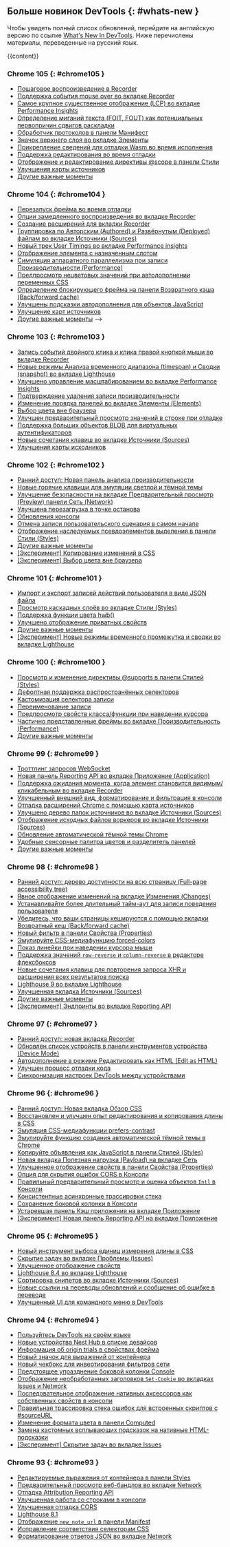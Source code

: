 ## Больше новинок DevTools {: #whats-new }

Чтобы увидеть полный список обновлений,  перейдите на английскую версию по ссылке 
<a href="/tags/new-in-devtools/" translate="no">What's New In DevTools</a>. Ниже перечислены материалы, переведенные на русский язык.

{{content}}

<!-- ### Chrome 107 {: #chrome107 }

* [Customize keyboard shortcuts in DevTools](/ru/blog/new-in-devtools-107/#shortcuts)
* [Toggle light and dark themes with keyboard shortcut](/ru/blog/new-in-devtools-107/#toggle-themes)
* [Highlight C/C++ objects in the Memory Inspector](/ru/blog/new-in-devtools-107/#memory)
* [Support full initiator information for HAR import](/ru/blog/new-in-devtools-107/#har)
* [Start DOM search after pressing `Enter`](/ru/blog/new-in-devtools-107/#search-type)
* [Display `start` and `end` icons for `align-content` CSS flexbox properties](/ru/blog/new-in-devtools-107/#flexbox)
* [Miscellaneous highlights](/ru/blog/new-in-devtools-107/#misc)
 -->

<!-- ### Chrome 106 {: #chrome106 }

* [Group files by Authored / Deployed in the Sources panel](/ru/blog/new-in-devtools-106/#authored)
* [Linked stack traces for asynchronous operations](/ru/blog/new-in-devtools-106/#async)
* [Automatically ignore known third-party scripts](/ru/blog/new-in-devtools-106/#auto-ignore)
* [Improved call stack during debugging](/ru/blog/new-in-devtools-106/#call-stack)
* [Hiding ignore-listed sources in the Sources panel](/ru/blog/new-in-devtools-106/#ignore-nav)
* [Hiding ignore-listed files in the Command Menu](/ru/blog/new-in-devtools-106/#ignore-search)
* [New Interactions track in the Performance panel](/ru/blog/new-in-devtools-106/#performance)
* [LCP timings breakdown in the Performance Insights panel](/ru/blog/new-in-devtools-106/#insights)
* [Auto-generate default name for recordings in the Recorder panel](/ru/blog/new-in-devtools-106/#recorder)
* [Miscellaneous highlights](/ru/blog/new-in-devtools-106/#misc) -->


### Chrome 105 {: #chrome105 }

* [Пошаговое воспроизведение в Recorder](/ru/blog/new-in-devtools-105/#recorder)
* [Поддержка события mouse over во вкладке Recorder](/ru/blog/new-in-devtools-105/#recorder-hover)
* [Самое крупное существенное отображение (LCP) во вкладке Performance Insights](/ru/blog/new-in-devtools-105/#lcp)
* [Определение миганий текста (FOIT, FOUT) как потенциальных первопричин сдвигов раскладки](/ru/blog/new-in-devtools-105/#foit-fout)
* [Обработчик протоколов в панели Манифест](/ru/blog/new-in-devtools-105/#manifest)
* [Значок верхнего слоя во вкладке Элементы](/ru/blog/new-in-devtools-105/#top-layer)
* [Прикрепление сведений для отладки Wasm во время исполнения](/ru/blog/new-in-devtools-105/#wasm)
* [Поддержка редактирования во время отладки](/ru/blog/new-in-devtools-105/#live-edit)
* [Отображение и редактирование директивы @scope в панели Стили](/ru/blog/new-in-devtools-105/#scope)
* [Улучшения карты источников](/ru/blog/new-in-devtools-105/#sourcemaps)
* [Другие важные моменты](/ru/blog/new-in-devtools-105/#misc)


### Chrome 104 {: #chrome104 }

* [Перезапуск фрейма во время отладки](/ru/blog/new-in-devtools-104/#restart-frame)
* [Опции замедленного воспроизведения во вкладке Recorder](/ru/blog/new-in-devtools-104/#recorder)
* [Создание расширений для вкладки Recorder](/ru/blog/new-in-devtools-104/#recorder-extension)
* [Группировка по Авторским (Authored) и Развёрнутым (Deployed) файлам во вкладке Источники (Sources)](/ru/blog/new-in-devtools-104/#authored-deployed)
* [Новый трек User Timings во вкладке Performance insights](/ru/blog/new-in-devtools-104/#performance)
* [Отображение элемента с назначенным слотом](/ru/blog/new-in-devtools-104/#slot)
* [Симуляция аппаратного параллелизма при записи Производительности (Performance)](/ru/blog/new-in-devtools-104/#simulate)
* [Предпросмотр нецветовых значений при автодополнении переменных CSS](/ru/blog/new-in-devtools-104/#css-var)
* [Определение блокирующего фрейма на панели Возвратного кэша (Back/forward cache)](/ru/blog/new-in-devtools-104/#bfcache)
* [Улучшены подсказки автодополнения для объектов JavaScript](/ru/blog/new-in-devtools-104/#autocomplete)
* [Улучшение карт источников](/ru/blog/new-in-devtools-104/#sourcemaps)
* [Другие важные моменты](/ru/blog/new-in-devtools-104/#misc) -->

### Chrome 103 {: #chrome103 }

* [Запись событий двойного клика и клика правой кнопкой мыши во вкладке Recorder](/ru/blog/new-in-devtools-103/#recorder)
* [Новые режимы Анализа временного диапазона (timespan) и Сводки (snapshot) во вкладке Lighthouse](/ru/blog/new-in-devtools-103/#lighthouse)
* [Улучшено управление масштабированием во вкладке Performance Insights](/ru/blog/new-in-devtools-103/#zoom)
* [Подтверждение удаления записи производительности](/ru/blog/new-in-devtools-103/#delete)
* [Изменение порядка панелей во вкладке Элементы (Elements)](/ru/blog/new-in-devtools-103/#reorder-pane)
* [Выбор цвета вне браузера](/ru/blog/new-in-devtools-103/#color)
* [Улучшен предварительный просмотр значений в строке при отладке](/ru/blog/new-in-devtools-103/#inline-preview)
* [Поддержка больших объектов BLOB для виртуальных аутентификаторов](/ru/blog/new-in-devtools-103/#webauthn)
* [Новые сочетания клавиш во вкладке Источники (Sources)](/ru/blog/new-in-devtools-103/#shortcuts)
* [Улучшения карты исходников](/ru/blog/new-in-devtools-103/#sourcemaps)


### Chrome 102 {: #chrome102 }

* [Ранний доступ: Новая панель анализа производительности](/ru/blog/new-in-devtools-102/#perf)
* [Новые горячие клавиши для эмуляции светлой и тёмной темы](/ru/blog/new-in-devtools-102/#emulation)
* [Улучшение безопасности на вкладке Предварительный просмотр (Preview) панели Сеть (Network)](/ru/blog/new-in-devtools-102/#network-preview)
* [Улучшена перезагрузка в точке останова](/ru/blog/new-in-devtools-102/#debugger)
* [Обновления консоли](/ru/blog/new-in-devtools-102/#console)
* [Отмена записи пользовательского сценария в самом начале](/ru/blog/new-in-devtools-102/#recorder)
* [Отображение наследуемых псевдоэлементов выделения в панели Стили (Styles)](/ru/blog/new-in-devtools-102/#pseudo)
* [Другие важные моменты](/ru/blog/new-in-devtools-102/#misc)
* [[Эксперимент] Копирование изменений в CSS](/ru/blog/new-in-devtools-102/#copy)
* [[Эксперимент] Выбор цвета вне браузера](/ru/blog/new-in-devtools-102/#color-picker)

### Chrome 101 {: #chrome101 }

 * [Импорт и экспорт записей действий пользователя в виде JSON файла](/ru/blog/new-in-devtools-101/#recorder)
 * [Просмотр каскадных слоёв во вкладке Стили (Styles)](/ru/blog/new-in-devtools-101/#layer)
 * [Поддержка функции цвета hwb()](/ru/blog/new-in-devtools-101/#hwb)
 * [Улучшено отображение приватных свойств](/ru/blog/new-in-devtools-101/#private-props)
 * [Другие важные моменты](/ru/blog/new-in-devtools-101/#misc)
 * [[Эксперимент] Новые режимы временного промежутка и сводки во вкладке Lighthouse](/ru/blog/new-in-devtools-101/#lighthouse)


### Chrome 100 {: #chrome100 }

* [Просмотр и изменение директивы @supports в панели Стилей (Styles)](/ru/blog/new-in-devtools-100/#supports)
* [Дефолтная поддержка распространённых селекторов](/ru/blog/new-in-devtools-100/#selector)
* [Кастомизация селектора записи](/ru/blog/new-in-devtools-100/#customize-selector)
* [Переименование записи](/ru/blog/new-in-devtools-100/#recorder-rename)
* [Предпросмотр свойств класса/функции при наведении курсора](/ru/blog/new-in-devtools-100/#properties)
* [Частично представленные фреймы во вкладке Производительность (Performance)](/ru/blog/new-in-devtools-100/#perf)
* [Другие важные моменты](/ru/blog/new-in-devtools-100/#misc)


### Chrome 99 {: #chrome99 }

* [Троттлинг запросов WebSocket](/ru/blog/new-in-devtools-99/#websocket)
* [Новая панель Reporting API во вкладке Приложение (Application)](/ru/blog/new-in-devtools-99/#reporting-api)
* [Поддержка ожидания момента, когда элемент становится видимым/кликабельным во вкладке Recorder](/ru/blog/new-in-devtools-99/#recorder)
* [Улучшенный внешний вид, форматирование и фильтрация в консоли](/ru/blog/new-in-devtools-99/#console)
* [Отладка расширений Chrome с помощью карта источников](/ru/blog/new-in-devtools-99/#extension)
* [Улучшено дерево папок источников во вкладке Источники (Sources)](/ru/blog/new-in-devtools-99/#source-tree)
* [Отображение исходных файлов воркеров во вкладке Источники (Sources)](/ru/blog/new-in-devtools-99/#worker-sourcemap)
* [Обновление автоматической тёмной темы Chrome](/ru/blog/new-in-devtools-99/#auto-dark-mode)
* [Удобные сенсорные палитра цветов и разделитель панелей](/ru/blog/new-in-devtools-99/#touch-friendly)
* [Другие важные моменты](/ru/blog/new-in-devtools-99/#misc)


### Chrome 98 {: #chrome98 }

* [Ранний доступ: дерево доступности на всю страницу (Full-page accessibility tree)](/ru/blog/new-in-devtools-98/#a11y-tree)
* [Явное отображение изменений на вкладке Изменения (Changes)](/ru/blog/new-in-devtools-98/#changes)
* [Устанавливайте более длительный тайм-аут для записи поведения пользователя](/ru/blog/new-in-devtools-98/#recorder-timeout)
* [Убедитесь, что ваши страницы кешируются с помощью вкладки Возвратный кеш (Back/forward cache)](/ru/blog/new-in-devtools-98/#bfcache)
* [Новый фильтр в панели Свойства (Properties)](/ru/blog/new-in-devtools-98/#properties)
* [Эмулируйте CSS-медиафункцию forced-colors](/ru/blog/new-in-devtools-98/#forced-colors)
* [Показ линейки при наведении курсора мыши](/ru/blog/new-in-devtools-98/#show-rulers)
* [Поддержка значений `row-reverse` и `column-reverse` в редакторе флексбоксов](/ru/blog/new-in-devtools-98/#flexbox-editor)
* [Новые сочетания клавиш для повторения запроса XHR и расширения всех результатов поиска](/ru/blog/new-in-devtools-98/#shortcuts)
* [Lighthouse 9 во вкладке Lighthouse](/ru/blog/new-in-devtools-98/#lighthouse)
* [Улучшенная вкладка Источники (Sources)](/ru/blog/new-in-devtools-98/#sources)
* [Другие важные моменты](/ru/blog/new-in-devtools-98/#misc)
* [[Эксперимент] Эндпоинты во вкладке Reporting API](/ru/blog/new-in-devtools-98/#reporting-api)

### Chrome 97 {: #chrome97 }

* [Ранний доступ: новая вкладка Recorder](/ru/blog/new-in-devtools-97/#recorder)
* [Обновлён список устройств в панели инструментов устройства (Device Mode)](/ru/blog/new-in-devtools-97/#device)
* [Автодополнение в режиме Редактировать как HTML (Edit as HTML)](/ru/blog/new-in-devtools-97/#code-completion)
* [Улучшен процесс отладки кода](/ru/blog/new-in-devtools-97/#debugging)
* [Синхронизация настроек DevTools между устройствами](/ru/blog/new-in-devtools-97/#sync)

### Chrome 96 {: #chrome96 }

* [Ранний доступ: Новая вкладка Обзор CSS](/ru/blog/new-in-devtools-96/#css-overview)
* [Восстановлен и улучшен опыт редактирования и копирования длины в CSS](/ru/blog/new-in-devtools-966/#length)
* [Эмуляция CSS-медиафункции prefers-contrast](/ru/blog/new-in-devtools-96/#prefers-contrast)
* [Эмулируйте функцию создания автоматической тёмной темы в Chrome](/ru/blog/new-in-devtools-96/#auto-dark-mode)
* [Копируйте объявления как JavaScript в панели Стилей (Styles)](/ru/blog/new-in-devtools-96/#copy-as-js)
* [Новая вкладка Полезная нагрузка (Payload) на вкладке Сеть](/ru/blog/new-in-devtools-96/#payload)
* [Улучшенное отображение свойств в панели Свойства (Properties)](/ru/blog/new-in-devtools-96/#properties)
* [Опция для скрытия ошибок CORS в Консоли](/ru/blog/new-in-devtools-96/#hide-cors-errors)
* [Правильный предварительный просмотр и оценка объектов `Intl` в Консоли](/ru/blog/new-in-devtools-96/#intl)
* [Консистентные асинхронные трассировки стека](/ru/blog/new-in-devtools-96/#async)
* [Сохранение боковой колонки в Консоли](/ru/blog/new-in-devtools-96/#console-sidebar)
* [Устаревшая панель Кэш приложения на вкладке Приложение](/ru/blog/new-in-devtools-96/#app-cache)
* [[Эксперимент] Новая панель Reporting API на вкладке Приложение](/ru/blog/new-in-devtools-96/#reporting-api)

### Chrome 95 {: #chrome95 }

* [Новый инструмент выбора единиц измерения длины в CSS](/ru/blog/new-in-devtools-95/#length)
* [Скрытие задач во вкладке Проблемы (Issues)](/ru/blog/new-in-devtools-95/#hide-issues)
* [Улучшенное отображение свойств](/ru/blog/new-in-devtools-95/#properties)
* [Lighthouse 8.4 во вкладке Lighthouse](/ru/blog/new-in-devtools-95/#lighthouse)
* [Сортировка снипетов во вкладке Источники (Sources)](/ru/blog/new-in-devtools-95/#snippets)
* [Новые ссылки на переводы обновлений и сообщение об ошибке в переводе](/ru/blog/new-in-devtools-95/#localized)
* [Улучшенный UI для командного меню в DevTools](/ru/blog/new-in-devtools-95/#command-menu)


### Chrome 94 {: #chrome94 }

* [Пользуйтесь DevTools на своём языке](/ru/blog/new-in-devtools-94/#localized)
* [Новые устройства Nest Hub в списке девайсов](/ru/blog/new-in-devtools-94/#nest-hub)
* [Информация об origin trials в свойствах фрейма](/ru/blog/new-in-devtools-94/#origin-trials)
* [Новый значок для выражений от контейнера](/ru/blog/new-in-devtools-94/#container-queries)
* [Новый чекбокс для инвертирования фильтров сети](/ru/blog/new-in-devtools-94/#nvert-network-filter)
* [Предстоящее упразднение боковой колонки Console](/ru/blog/new-in-devtools-94/#deprecated)
* [Отображение необработанных заголовков `Set-Cookie` во вкладках Issues и Network](/ru/blog/new-in-devtools-94/#raw-cookies)
* [Последовательное отображение нативных аксессоров как собственных свойств в консоли](/ru/blog/new-in-devtools-94/#native-accessors)
* [Правильная трассировка стека ошибок для встроенных скриптов с #sourceURL](/ru/blog/new-in-devtools-94/#inline-script)
* [Изменение формата цвета в панели Computed](/ru/blog/new-in-devtools-94/#color-unit)
* [Замена кастомных всплывающих подсказок на нативные HTML-подсказки](/ru/blog/new-in-devtools-94/#tooltip)
* [[Эксперимент] Скрытие задач во вкладке Issues](/ru/blog/new-in-devtools-94/#hide-issues)


### Chrome 93 {: #chrome93 }

* [Редактируемые выражения от контейнера в панели Styles](/ru/blog/new-in-devtools-93/#container-queries)
* [Предварительный просмотр веб-бандлов во вкладке Network](/ru/blog/new-in-devtools-93/#web-bundle)
* [Отладка Attribution Reporting API](/ru/blog/new-in-devtools-93/#attribution-reporting)
* [Улучшенная работа со строками в консоли](/ru/blog/new-in-devtools-93/#string)
* [Улучшенная отладка CORS](/ru/blog/new-in-devtools-93/#cors)
* [Lighthouse 8.1](/ru/blog/new-in-devtools-93/#lighthouse)
* [Отображение `new_note_url` в панели Manifest](/ru/blog/new-in-devtools-93/#new-note-url)
* [Исправление соответствия селекторам CSS](/ru/blog/new-in-devtools-93/#matching-selectors)
* [Форматирование ответов JSON во вкладке Network](/ru/blog/new-in-devtools-93/#pretty-print-json)
